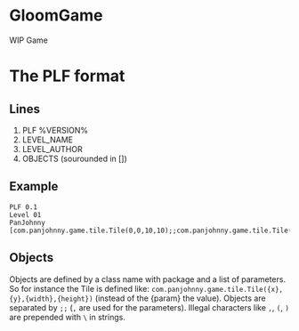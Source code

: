 # GloomGame
WIP Game

# The PLF format
## Lines
1. PLF %VERSION%
2. LEVEL_NAME
3. LEVEL_AUTHOR
4. OBJECTS (sourounded in [])

## Example

```
PLF 0.1
Level 01
PanJohnny
[com.panjohnny.game.tile.Tile(0,0,10,10);;com.panjohnny.game.tile.Tile(0,0,10,10)]
```

## Objects

Objects are defined by a class name with package and a list of parameters. So for instance the Tile is defined like: `com.panjohnny.game.tile.Tile({x},{y},{width},{height})` (instead of the {param} the value).
Objects are separated by `;;` (`,` are used for the parameters).
Illegal characters like `,`, `(`, `)` are prepended with `\` in strings.
